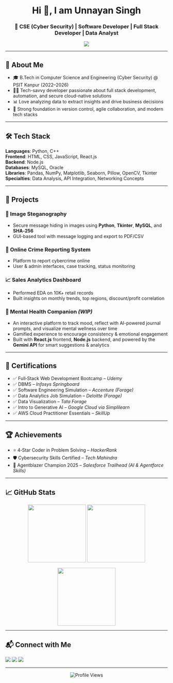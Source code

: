 <h1 align="center">Hi 👋, I am Unnayan Singh</h1>
<h3 align="center">🚀 CSE (Cyber Security) | Software Developer | Full Stack Developer | Data Analyst </h3>

<p align="center">
  <img src="https://readme-typing-svg.herokuapp.com/?lines=Passionate+Problem+Solver;Full+Stack+Developer;Cyber+Security+Explorer;Always+Learning&center=true&width=500&height=45" />
</p>

---

## 🧠 About Me

- 🎓 B.Tech in Computer Science and Engineering (Cyber Security) @ PSIT Kanpur (2022–2026)  
- 🧑‍💻 Tech-savvy developer passionate about full stack development, automation, and secure cloud-native solutions  
- 📊 Love analyzing data to extract insights and drive business decisions  
- 🚀 Strong foundation in version control, agile collaboration, and modern tech stacks  

---

## 🛠️ Tech Stack

**Languages**: Python, C++  
**Frontend**: HTML, CSS, JavaScript, React.js  
**Backend**: Node.js  
**Databases**: MySQL, Oracle  
**Libraries**: Pandas, NumPy, Matplotlib, Seaborn, Pillow, OpenCV, Tkinter  
**Specialties**: Data Analysis, API Integration, Networking Concepts  

---

## 📌 Projects

### 🔐 Image Steganography
- Secure message hiding in images using **Python**, **Tkinter**, **MySQL**, and **SHA‑256**
- GUI-based tool with message logging and export to PDF/CSV

### 🚨 Online Crime Reporting System
- Platform to report cybercrime online
- User & admin interfaces, case tracking, status monitoring

### 📈 Sales Analytics Dashboard
- Performed EDA on 10K+ retail records
- Built insights on monthly trends, top regions, discount/profit correlation

### 🧠 Mental Health Companion *(WIP)*
- An interactive platform to track mood, reflect with AI-powered journal prompts, and visualize mental wellness over time  
- Gamified experience to encourage consistency & emotional engagement  
- Built with **React.js** frontend, **Node.js** backend, and powered by the **Gemini API** for smart suggestions & analytics

---

## 📜 Certifications

- ✅ Full‑Stack Web Development Bootcamp – *Udemy*  
- ✅ DBMS – *Infosys Springboard*  
- ✅ Software Engineering Simulation – *Accenture (Forage)*  
- ✅ Data Analytics Job Simulation – *Deloitte (Forage)*  
- ✅ Data Visualization – *Tata Forage*  
- ✅ Intro to Generative AI – *Google Cloud via Simplilearn*  
- ✅ AWS Cloud Practitioner Essentials – *SkillUp*  

---

## 🏆 Achievements

- ⭐ 4‑Star Coder in Problem Solving – *HackerRank*  
- 🛡️ Cybersecurity Skills Certified – *Tech Mahindra*  
- 👑 Agentblazer Champion 2025 – *Salesforce Trailhead (AI & Agentforce Skills)*  

---

## 📈 GitHub Stats

<p align="center">
  <img src="https://github-readme-stats.vercel.app/api?username=UnnayanSingh&show_icons=true&theme=radical" height="180px"/>
  <img src="https://github-readme-stats.vercel.app/api/top-langs/?username=UnnayanSingh&layout=compact&theme=radical" height="180px"/>
</p>

<p align="center">
  <img src="https://github-readme-streak-stats.herokuapp.com/?user=UnnayanSingh&theme=radical" height="180px"/>
</p>

---

## 📬 Connect with Me

<p>
  <a href="mailto:unnayansingh2005@gmail.com"><img src="https://img.shields.io/badge/Gmail-D14836?style=for-the-badge&logo=gmail&logoColor=white" /></a>
  <a href="https://www.linkedin.com/in/unnayan-singh-2b9062289/"><img src="https://img.shields.io/badge/LinkedIn-blue?style=for-the-badge&logo=linkedin&logoColor=white" /></a>
  <a href="https://github.com/UnnayanSingh"><img src="https://img.shields.io/badge/GitHub-181717?style=for-the-badge&logo=github&logoColor=white" /></a>
</p>

---

<p align="center">
  <img src="https://komarev.com/ghpvc/?username=UnnayanSingh&style=flat-square&color=blue" alt="Profile Views" />
</p>

